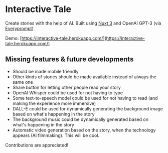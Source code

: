 # Interactive Tale

Create stories with the help of AI. Built using [Nuxt 3](https://v3.nuxtjs.org/) and OpenAI GPT-3 (via [Everyprompt](https://www.everyprompt.com/)).

Demo: [https://interactive-tale.herokuapp.com/](https://interactive-tale.herokuapp.com/)

## Missing features & future developments

- Should be made mobile friendly
- Other kinds of stories should be made available instead of always the same one
- Share button for letting other people read your story
- OpenAI Whisper could be used for not having to type
- Some text-to-speech model could be used for not having to read (and making the experience more immersive)
- DALL-E could be used for dynamically generating the background image based on what's happening in the story
- The background music could be dynamically generated based on what's happening in the story
- Automatic video generation based on the story, when the technology appears (AI filmmaking). This will be cool.

Contributions are appreciated!
